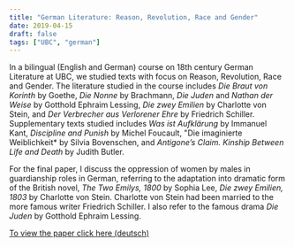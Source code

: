 ```yaml
---
title: "German Literature: Reason, Revolution, Race and Gender"
date: 2019-04-15
draft: false
tags: ["UBC", "german"]
---
```


In a bilingual (English and German) course on 18th century German Literature at UBC, we studied texts with focus on Reason, Revolution, Race and Gender. The literature studied in the course includes *Die Braut von Korinth* by Goethe, *Die Nonne* by Brachmann, *Die Juden* and *Nathan der Weise* by Gotthold Ephraim Lessing, *Die zwey Emilien* by Charlotte von Stein, and *Der Verbrecher aus Verlorener Ehre* by Friedrich Schiller. Supplementary texts studied includes *Was ist Aufklärung* by Immanuel Kant, *Discipline and Punish* by Michel Foucault, "Die imaginierte Weiblichkeit* by Silvia Bovenschen, and *Antigone’s Claim. Kinship Between Life and Death* by Judith Butler​. 

For the final paper, I discuss the oppression of women by males in guardianship roles in German, referring to the adaptation into dramatic form of the British novel, *The Two Emilys, 1800* by Sophia Lee, *Die zwey Emilien, 1803* by Charlotte von Stein. Charlotte von Stein had been married to the more famous writer Friedrich Schiller. I also refer to the famous drama *Die Juden​* by Gotthold Ephraim Lessing.


[To view the paper click here (deutsch)](/370.pdf)
